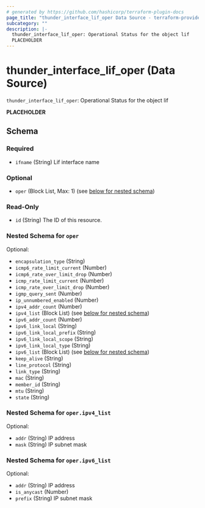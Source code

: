 ```yaml
---
# generated by https://github.com/hashicorp/terraform-plugin-docs
page_title: "thunder_interface_lif_oper Data Source - terraform-provider-thunder"
subcategory: ""
description: |-
  thunder_interface_lif_oper: Operational Status for the object lif
  PLACEHOLDER
---
```


# thunder_interface_lif_oper (Data Source)

`thunder_interface_lif_oper`: Operational Status for the object lif

__PLACEHOLDER__



<!-- schema generated by tfplugindocs -->
## Schema

### Required

- `ifname` (String) Lif interface name

### Optional

- `oper` (Block List, Max: 1) (see [below for nested schema](#nestedblock--oper))

### Read-Only

- `id` (String) The ID of this resource.

<a id="nestedblock--oper"></a>
### Nested Schema for `oper`

Optional:

- `encapsulation_type` (String)
- `icmp6_rate_limit_current` (Number)
- `icmp6_rate_over_limit_drop` (Number)
- `icmp_rate_limit_current` (Number)
- `icmp_rate_over_limit_drop` (Number)
- `igmp_query_sent` (Number)
- `ip_unnumbered_enabled` (Number)
- `ipv4_addr_count` (Number)
- `ipv4_list` (Block List) (see [below for nested schema](#nestedblock--oper--ipv4_list))
- `ipv6_addr_count` (Number)
- `ipv6_link_local` (String)
- `ipv6_link_local_prefix` (String)
- `ipv6_link_local_scope` (String)
- `ipv6_link_local_type` (String)
- `ipv6_list` (Block List) (see [below for nested schema](#nestedblock--oper--ipv6_list))
- `keep_alive` (String)
- `line_protocol` (String)
- `link_type` (String)
- `mac` (String)
- `member_id` (String)
- `mtu` (String)
- `state` (String)

<a id="nestedblock--oper--ipv4_list"></a>
### Nested Schema for `oper.ipv4_list`

Optional:

- `addr` (String) IP address
- `mask` (String) IP subnet mask


<a id="nestedblock--oper--ipv6_list"></a>
### Nested Schema for `oper.ipv6_list`

Optional:

- `addr` (String) IP address
- `is_anycast` (Number)
- `prefix` (String) IP subnet mask


